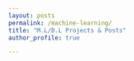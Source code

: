 ```yaml
---
layout: posts
permalink: /machine-learning/
title: "M.L/D.L Projects & Posts"
author_profile: true

---
```

